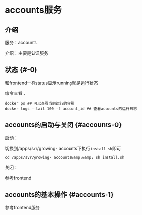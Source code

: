 # accounts服务

## 介绍

服务：accounts

介绍：主要是认证服务

## 状态 {#-0}

和frontend一样status显示running就是运行状态

命令查看：

```text
docker ps ## 可以查看当前运行的容器
docker logs --tail 100 -f account_id ## 查看accounts的运行日志
```

## accounts的启动与关闭 {#accounts-0}

启动：

切换到/apps/svr/growing- accounts下执行`install.sh`即可

```text
cd /apps/svr/growing- accounts&amp;&amp; sh install.sh
```

关闭：

参考frontend

## accounts的基本操作 {#accounts-1}

参考frontend服务


